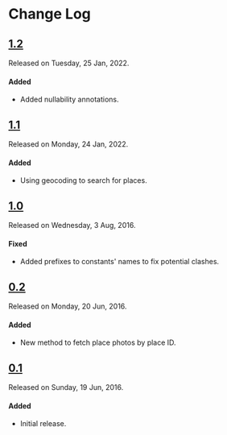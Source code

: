 # Change Log

## [1.2](https://github.com/sdpjswl/ASJGooglePlaces/releases/tag/1.2)
Released on Tuesday, 25 Jan, 2022.

#### Added
* Added nullability annotations.

## [1.1](https://github.com/sdpjswl/ASJGooglePlaces/releases/tag/1.1)
Released on Monday, 24 Jan, 2022.

#### Added
* Using geocoding to search for places.

## [1.0](https://github.com/sdpjswl/ASJGooglePlaces/releases/tag/1.0)
Released on Wednesday, 3 Aug, 2016.

#### Fixed
* Added prefixes to constants' names to fix potential clashes.

## [0.2](https://github.com/sdpjswl/ASJGooglePlaces/releases/tag/0.2)
Released on Monday, 20 Jun, 2016.

#### Added
* New method to fetch place photos by place ID.

## [0.1](https://github.com/sdpjswl/ASJGooglePlaces/releases/tag/0.1)
Released on Sunday, 19 Jun, 2016.

#### Added
* Initial release.
